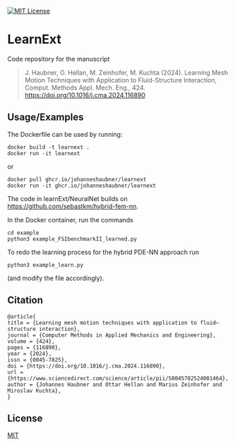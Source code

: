 [![MIT License](https://img.shields.io/github/license/JohannesHaubner/LearnExt)](https://choosealicense.com/licenses/mit/)

# LearnExt

Code repository for the manuscript
> J. Haubner, O. Hellan, M. Zeinhofer, M. Kuchta (2024). Learning Mesh Motion Techniques with Application to Fluid-Structure Interaction, Comput. Methods Appl. Mech. Eng., 424. https://doi.org/10.1016/j.cma.2024.116890

## Usage/Examples

The Dockerfile can be used by running:
```
docker build -t learnext .
docker run -it learnext
```
or
```
docker pull ghcr.io/johanneshaubner/learnext
docker run -it ghcr.io/johanneshaubner/learnext
```

The code in learnExt/NeuralNet builds on https://github.com/sebastkm/hybrid-fem-nn.

In the Docker container, run the commands

```
cd example
python3 example_FSIbenchmarkII_learned.py
```

To redo the learning process for the hybrid PDE-NN approach run 
```
python3 example_learn.py
```
(and modify the file accordingly).

## Citation

```
@article{
title = {Learning mesh motion techniques with application to fluid–structure interaction},
journal = {Computer Methods in Applied Mechanics and Engineering},
volume = {424},
pages = {116890},
year = {2024},
issn = {0045-7825},
doi = {https://doi.org/10.1016/j.cma.2024.116890},
url = {https://www.sciencedirect.com/science/article/pii/S0045782524001464},
author = {Johannes Haubner and Ottar Hellan and Marius Zeinhofer and Miroslav Kuchta},
}
```

## License

[MIT](https://choosealicense.com/licenses/mit/)
